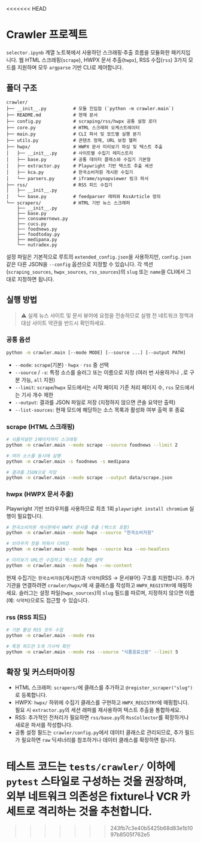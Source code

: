 <<<<<<< HEAD
# Crawler 프로젝트

`selector.ipynb` 계열 노트북에서 사용하던 스크래핑·추출 흐름을 모듈화한 패키지입니다. 웹 HTML 스크래핑(`scrape`), HWPX 문서 추출(`hwpx`), RSS 수집(`rss`) 3가지 모드를 지원하며 모두 `argparse` 기반 CLI로 제어합니다.

## 폴더 구조

```
crawler/
├── __init__.py          # 모듈 진입점 (`python -m crawler.main`)
├── README.md            # 현재 문서
├── config.py            # scraping/rss/hwpx 공통 설정 로더
├── core.py              # HTML 스크래퍼 오케스트레이터
├── main.py              # CLI 파서 및 모드별 실행 분기
├── utils.py             # 콘텐츠 정제, URL 보정 헬퍼
├── hwpx/                # HWPX 문서 미리보기 파싱 및 텍스트 추출
│   ├── __init__.py      # 사이트별 수집기 레지스트리
│   ├── base.py          # 공통 데이터 클래스와 수집기 기본형
│   ├── extractor.py     # Playwright 기반 텍스트 추출 세션
│   ├── kca.py           # 한국소비자원 게시판 수집기
│   └── parsers.py       # iframe/synapviewer 링크 파서
├── rss/                 # RSS 피드 수집기
│   ├── __init__.py
│   └── base.py          # feedparser 래퍼와 RssArticle 정의
└── scrapers/            # HTML 기반 뉴스 스크래퍼
    ├── __init__.py
    ├── base.py
    ├── consumernews.py
    ├── cucs.py
    ├── foodnews.py
    ├── foodtoday.py
    ├── medipana.py
    └── nutradex.py
```

설정 파일은 기본적으로 루트의 `extended_config.json`을 사용하지만, `config.json` 같은 다른 JSON을 `--config` 옵션으로 지정할 수 있습니다. 각 섹션(`scraping_sources`, `hwpx_sources`, `rss_sources`)의 `slug` 또는 `name`을 CLI에서 그대로 지정하면 됩니다.

## 실행 방법

> ⚠️ 실제 뉴스 사이트 및 문서 뷰어에 요청을 전송하므로 실행 전 네트워크 정책과 대상 사이트 약관을 반드시 확인하세요.

### 공통 옵션

```bash
python -m crawler.main [--mode MODE] [--source ...] [--output PATH]
```

- `--mode`: `scrape`(기본) · `hwpx` · `rss` 중 선택
- `--source` / `-s`: 특정 소스를 슬러그 또는 이름으로 지정 (여러 번 사용하거나 `,`로 구분 가능, `all` 지원)
- `--limit`: `scrape`/`hwpx` 모드에서는 시작 페이지 기준 처리 페이지 수, `rss` 모드에서는 기사 개수 제한
- `--output`: 결과를 JSON 파일로 저장 (지정하지 않으면 콘솔 요약만 출력)
- `--list-sources`: 현재 모드에 해당하는 소스 목록과 활성화 여부 출력 후 종료

### scrape (HTML 스크래핑)

```bash
# 식품저널만 2페이지까지 스크래핑
python -m crawler.main --mode scrape --source foodnews --limit 2

# 여러 소스를 동시에 실행
python -m crawler.main -s foodnews -s medipana

# 결과를 JSON으로 저장
python -m crawler.main --mode scrape --output data/scrape.json
```

### hwpx (HWPX 문서 추출)

Playwright 기반 브라우저를 사용하므로 최초 1회 `playwright install chromium` 실행이 필요합니다.

```bash
# 한국소비자원 게시판에서 HWPX 문서를 추출 (텍스트 포함)
python -m crawler.main --mode hwpx --source "한국소비자원"

# 브라우저 창을 띄워서 디버깅
python -m crawler.main --mode hwpx --source kca --no-headless

# 미리보기 URL만 수집하고 텍스트 추출은 생략
python -m crawler.main --mode hwpx --no-content
```

현재 수집기는 `한국소비자원`(게시판)과 `식약처`(RSS → 문서뷰어) 구조를 지원합니다. 추가 기관을 연결하려면 `crawler/hwpx/`에 새 클래스를 작성하고 `HWPX_REGISTRY`에 매핑하세요.
슬러그는 설정 파일(`hwpx_sources`)의 `slug` 필드를 따르며, 지정하지 않으면 이름(예: `식약처`)으로도 접근할 수 있습니다.

### rss (RSS 피드)

```bash
# 기본 활성 RSS 모두 수집
python -m crawler.main --mode rss

# 특정 피드만 5개 기사씩 확인
python -m crawler.main --mode rss --source "식품음료신문" --limit 5
```

## 확장 및 커스터마이징

- HTML 스크래퍼: `scrapers/`에 클래스를 추가하고 `@register_scraper("slug")`로 등록합니다.
- HWPX: `hwpx/` 하위에 수집기 클래스를 구현하고 `HWPX_REGISTRY`에 매핑합니다. 필요 시 `extractor.py`의 세션 래퍼를 재사용하여 텍스트 추출을 통합하세요.
- RSS: 추가적인 전처리가 필요하면 `rss/base.py`의 `RssCollector`를 확장하거나 새로운 파서를 작성합니다.
- 공통 설정 필드는 `crawler/config.py`에서 데이터 클래스로 관리되므로, 추가 필드가 필요하면 `raw` 딕셔너리를 참조하거나 데이터 클래스를 확장하면 됩니다.

테스트 코드는 `tests/crawler/` 이하에 `pytest` 스타일로 구성하는 것을 권장하며, 외부 네트워크 의존성은 fixture나 VCR 카세트로 격리하는 것을 추천합니다.
=======

>>>>>>> 243fb7c3e40b5425b68d83e1b1097b8505f762e5
